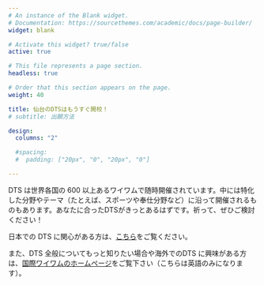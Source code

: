 ```yaml
---
# An instance of the Blank widget.
# Documentation: https://sourcethemes.com/academic/docs/page-builder/
widget: blank

# Activate this widget? true/false
active: true

# This file represents a page section.
headless: true

# Order that this section appears on the page.
weight: 40

title: 仙台のDTSはもうすぐ開校！
# subtitle: 出願方法

design:
  columns: "2"

  #spacing:
  #  padding: ["20px", "0", "20px", "0"]

---
```


DTS は世界各国の 600 以上あるワイワムで随時開催されています。中には特化した分野やテーマ（たとえば、スポーツや奉仕分野など）に沿って開催されるものもあります。あなたに合ったDTSがきっとあるはずです。祈って、ぜひご検討ください！

日本での DTS に関心がある方は、[こちら](../#explore)をご覧ください。

また、DTS 全般についてもっと知りたい場合や海外でのDTS に興味がある方は、[国際ワイワムのホームページ](https://ywam.org/dts)をご覧下さい（こちらは英語のみになります）。
